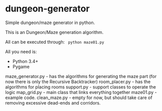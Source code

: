# dungeon-generator
Simple dungeon/maze generator in python.

This is an Dungeon/Maze generation algorithm.

All can be executed through:
<code>
python maze01.py
</code>

All you need is:
- Python 3.4+
- Pygame

maze_generator.py - has the algorithms for generating the maze part (for now there is only the Recursive Backtracker)
room_placer.py - has the algorithms for placing rooms
support.py - support classes to operate the logic
map_grid.py - main class that links everything together
maze01.py - example code.
clean_maze.py - empty for now, but should take care of removing excessive dead-ends and corridors.
